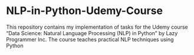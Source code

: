 # NLP-in-Python-Udemy-Course
This repository contains my implementation of tasks for the Udemy course “Data Science: Natural Language Processing (NLP) in Python” by Lazy Programmer Inc. The course teaches practical NLP techniques using Python 
